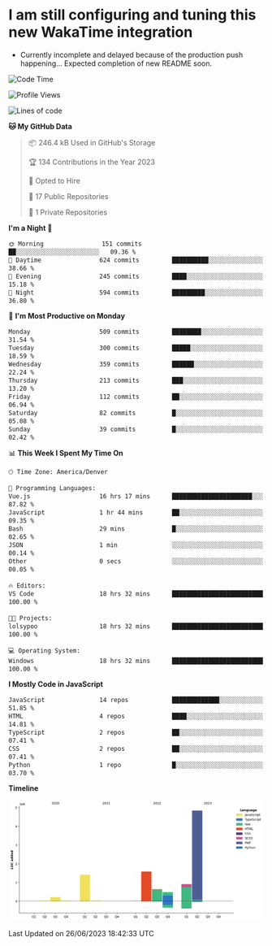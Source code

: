# I am still configuring and tuning this new WakaTime integration
- Currently incomplete and delayed because of the production push happening... Expected completion of new README soon.
<!--START_SECTION:waka-->
![Code Time](http://img.shields.io/badge/Code%20Time-111%20hrs%2051%20mins-blue)

![Profile Views](http://img.shields.io/badge/Profile%20Views-41-blue)

![Lines of code](https://img.shields.io/badge/From%20Hello%20World%20I%27ve%20Written-10.1%20million%20lines%20of%20code-blue)

**🐱 My GitHub Data** 

> 📦 246.4 kB Used in GitHub's Storage 
 > 
> 🏆 134 Contributions in the Year 2023
 > 
> 💼 Opted to Hire
 > 
> 📜 17 Public Repositories 
 > 
> 🔑 1 Private Repositories 
 > 
**I'm a Night 🦉** 

```text
🌞 Morning                151 commits         ██░░░░░░░░░░░░░░░░░░░░░░░   09.36 % 
🌆 Daytime                624 commits         ██████████░░░░░░░░░░░░░░░   38.66 % 
🌃 Evening                245 commits         ████░░░░░░░░░░░░░░░░░░░░░   15.18 % 
🌙 Night                  594 commits         █████████░░░░░░░░░░░░░░░░   36.80 % 
```
📅 **I'm Most Productive on Monday** 

```text
Monday                   509 commits         ████████░░░░░░░░░░░░░░░░░   31.54 % 
Tuesday                  300 commits         █████░░░░░░░░░░░░░░░░░░░░   18.59 % 
Wednesday                359 commits         ██████░░░░░░░░░░░░░░░░░░░   22.24 % 
Thursday                 213 commits         ███░░░░░░░░░░░░░░░░░░░░░░   13.20 % 
Friday                   112 commits         ██░░░░░░░░░░░░░░░░░░░░░░░   06.94 % 
Saturday                 82 commits          █░░░░░░░░░░░░░░░░░░░░░░░░   05.08 % 
Sunday                   39 commits          █░░░░░░░░░░░░░░░░░░░░░░░░   02.42 % 
```


📊 **This Week I Spent My Time On** 

```text
🕑︎ Time Zone: America/Denver

💬 Programming Languages: 
Vue.js                   16 hrs 17 mins      ██████████████████████░░░   87.82 % 
JavaScript               1 hr 44 mins        ██░░░░░░░░░░░░░░░░░░░░░░░   09.35 % 
Bash                     29 mins             █░░░░░░░░░░░░░░░░░░░░░░░░   02.65 % 
JSON                     1 min               ░░░░░░░░░░░░░░░░░░░░░░░░░   00.14 % 
Other                    0 secs              ░░░░░░░░░░░░░░░░░░░░░░░░░   00.05 % 

🔥 Editors: 
VS Code                  18 hrs 32 mins      █████████████████████████   100.00 % 

🐱‍💻 Projects: 
lolsypoo                 18 hrs 32 mins      █████████████████████████   100.00 % 

💻 Operating System: 
Windows                  18 hrs 32 mins      █████████████████████████   100.00 % 
```

**I Mostly Code in JavaScript** 

```text
JavaScript               14 repos            █████████████░░░░░░░░░░░░   51.85 % 
HTML                     4 repos             ████░░░░░░░░░░░░░░░░░░░░░   14.81 % 
TypeScript               2 repos             ██░░░░░░░░░░░░░░░░░░░░░░░   07.41 % 
CSS                      2 repos             ██░░░░░░░░░░░░░░░░░░░░░░░   07.41 % 
Python                   1 repo              █░░░░░░░░░░░░░░░░░░░░░░░░   03.70 % 
```



**Timeline**

![Lines of Code chart](https://raw.githubusercontent.com/certifiedbice/certifiedbice/main/assets/bar_graph.png)


 Last Updated on 26/06/2023 18:42:33 UTC
<!--END_SECTION:waka-->
